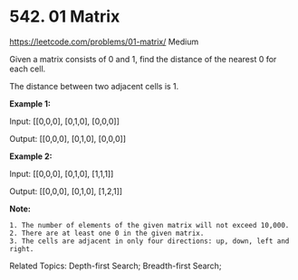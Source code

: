 # 542. 01 Matrix
<https://leetcode.com/problems/01-matrix/>
Medium

Given a matrix consists of 0 and 1, find the distance of the nearest 0 for each cell.

The distance between two adjacent cells is 1.

 

**Example 1:**

Input:
[[0,0,0],
 [0,1,0],
 [0,0,0]]

Output:
[[0,0,0],
 [0,1,0],
 [0,0,0]]

**Example 2:**

Input:
[[0,0,0],
 [0,1,0],
 [1,1,1]]

Output:
[[0,0,0],
 [0,1,0],
 [1,2,1]]
 

**Note:**

    1. The number of elements of the given matrix will not exceed 10,000.
    2. There are at least one 0 in the given matrix.
    3. The cells are adjacent in only four directions: up, down, left and right.

Related Topics: Depth-first Search; Breadth-first Search;
